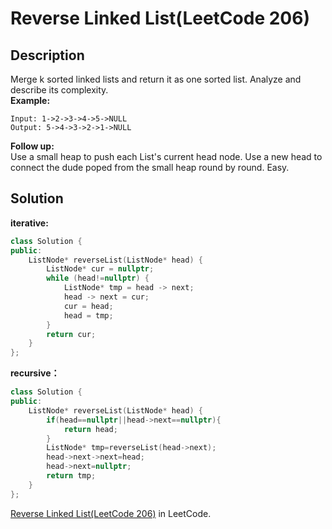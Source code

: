 # Reverse Linked List(LeetCode 206)  
## Description
Merge k sorted linked lists and return it as one sorted list. Analyze and describe its complexity.   
__Example:__  
```
Input: 1->2->3->4->5->NULL
Output: 5->4->3->2->1->NULL
```
__Follow up:__  
Use a small heap to push each List's current head node. Use a new head to connect the dude poped from the small heap round by round. Easy.  
## Solution
__iterative:__
```cpp
class Solution {
public:
    ListNode* reverseList(ListNode* head) {
        ListNode* cur = nullptr;
        while (head!=nullptr) {
            ListNode* tmp = head -> next;
            head -> next = cur;
            cur = head;
            head = tmp;
        }
        return cur;
    }
};
```
__recursive：__
```cpp
class Solution {
public:
    ListNode* reverseList(ListNode* head) {
        if(head==nullptr||head->next==nullptr){
            return head;
        }
        ListNode* tmp=reverseList(head->next);
        head->next->next=head;
        head->next=nullptr;
        return tmp;
    }
};
```
[Reverse Linked List(LeetCode 206)](https://leetcode.com/problems/reverse-linked-list/) in LeetCode.